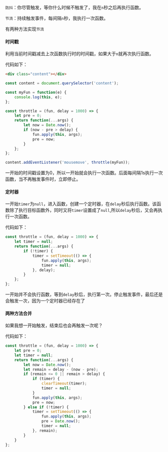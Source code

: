 `防抖`：你尽管触发，等你什么时候不触发了，我在`n`秒之后再执行函数。

`节流`：持续触发事件，每间隔`n`秒，我执行一次函数。

有两种方法实现`节流`

#### 时间戳

利用当前时间戳减去上次函数执行时的时间戳，如果大于`n`就再次执行函数。

代码如下：

```html
<div class="content"></div>
```

```js
const content = document.querySelector('content');

const myFun = function(e) {
    console.log(this, e);
};

const throttle = (fun, delay = 1000) => {
    let pre = 0;
    return function(...args) {
        let now = Date.now();
        if (now - pre > delay) {
            fun.apply(this, args);
            pre = now;
        }
    };
};

content.addEventListener('mousemove', throttle(myFun));
```

一开始的时间戳设置为0，所以一开始就会执行一次函数。后面每间隔1s执行一次函数，当不再触发事件时，立即停止。

#### 定时器
一开始`timer`为`null`，进入函数，创建一个定时器，在`delay`秒后执行函数。该函数除了执行目标函数外，同时又将`timer`设置成了`null`,所以`delay`秒后，又会再执行一次函数。

代码如下：

```js
const throttle = (fun, delay = 1000) => {
    let timer = null;
    return function(...args) {
        if (!timer) {
            timer = setTimeout(() => {
                fun.apply(this, args);
                timer = null;
            }, delay);
        }
    };
};
```

一开始并不会执行函数，等到`delay`秒后，执行第一次。停止触发事件，最后还是会触发一次，因为一个定时器已经存在了

#### 两种方法合并

如果我想一开始触发，结束后也会再触发一次呢？

代码如下：

```js
const throttle = (fun, delay = 1000) => {
    let pre = 0;
    let timer = null;
    return function(...args) {
        let now = Date.now();
        let remain = delay - (now - pre);
        if (remain <= 0 || remain > delay) {
            if (timer) {
                clearTimeout(timer);
                timer = null;
            }
            fun.apply(this, args);
            pre = now;
        } else if (!timer) {
            timer = setTimeout(() => {
                fun.apply(this, args);
                pre = Date.now();
                timer = null;
            }, remain);
        }
    }
};
```